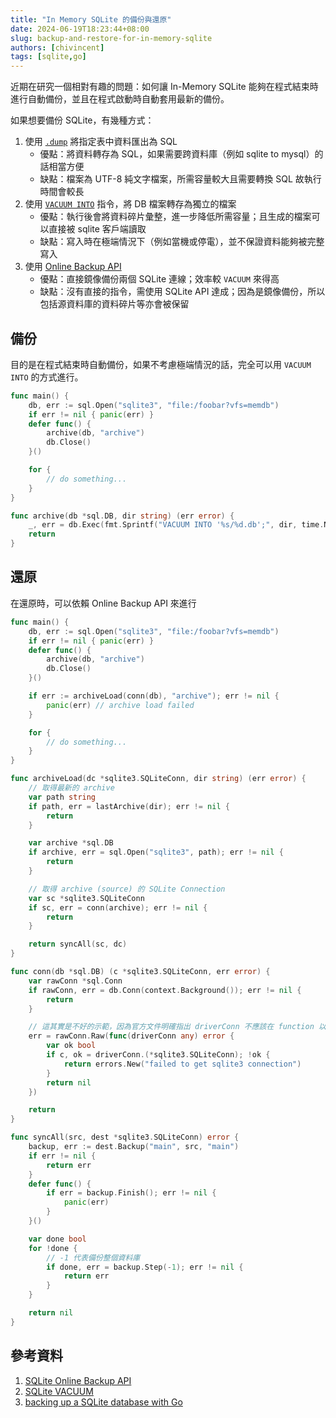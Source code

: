 ```yaml
---
title: "In Memory SQLite 的備份與還原"
date: 2024-06-19T18:23:44+08:00
slug: backup-and-restore-for-in-memory-sqlite
authors: [chivincent]
tags: [sqlite,go]
---
```


近期在研究一個相對有趣的問題：如何讓 In-Memory SQLite 能夠在程式結束時進行自動備份，並且在程式啟動時自動套用最新的備份。

如果想要備份 SQLite，有幾種方式：
1. 使用 [`.dump`](https://sqlite.org/cli.html#converting_an_entire_database_to_a_text_file) 將指定表中資料匯出為 SQL
    - 優點：將資料轉存為 SQL，如果需要跨資料庫（例如 sqlite to mysql）的話相當方便
    - 缺點：檔案為 UTF-8 純文字檔案，所需容量較大且需要轉換 SQL 故執行時間會較長
2. 使用 [`VACUUM INTO`](https://sqlite.org/lang_vacuum.html) 指令，將 DB 檔案轉存為獨立的檔案
    - 優點：執行後會將資料碎片彙整，進一步降低所需容量；且生成的檔案可以直接被 sqlite 客戶端讀取
    - 缺點：寫入時在極端情況下（例如當機或停電），並不保證資料能夠被完整寫入
3. 使用 [Online Backup API](https://www.sqlite.org/backup.html)
    - 優點：直接鏡像備份兩個 SQLite 連線；效率較 `VACUUM` 來得高
    - 缺點：沒有直接的指令，需使用 SQLite API 達成；因為是鏡像備份，所以包括源資料庫的資料碎片等亦會被保留

<!--truncate-->

## 備份

目的是在程式結束時自動備份，如果不考慮極端情況的話，完全可以用 `VACUUM INTO` 的方式進行。

```go
func main() {
    db, err := sql.Open("sqlite3", "file:/foobar?vfs=memdb")
    if err != nil { panic(err) }
    defer func() {
        archive(db, "archive")
        db.Close()
    }()

    for {
        // do something...
    }
}

func archive(db *sql.DB, dir string) (err error) {
    _, err = db.Exec(fmt.Sprintf("VACUUM INTO '%s/%d.db';", dir, time.Now().UnixMicro()))
	return
}
```

## 還原

在還原時，可以依賴 Online Backup API 來進行

```go
func main() {
    db, err := sql.Open("sqlite3", "file:/foobar?vfs=memdb")
    if err != nil { panic(err) }
    defer func() {
        archive(db, "archive")
        db.Close()
    }()

    if err := archiveLoad(conn(db), "archive"); err != nil {
        panic(err) // archive load failed
    }

    for {
        // do something...
    }
}

func archiveLoad(dc *sqlite3.SQLiteConn, dir string) (err error) {
    // 取得最新的 archive
    var path string
	if path, err = lastArchive(dir); err != nil { 
		return
	}

    var archive *sql.DB
	if archive, err = sql.Open("sqlite3", path); err != nil {
		return
	}

    // 取得 archive (source) 的 SQLite Connection
	var sc *sqlite3.SQLiteConn
	if sc, err = conn(archive); err != nil {
		return
	}

    return syncAll(sc, dc)
}

func conn(db *sql.DB) (c *sqlite3.SQLiteConn, err error) {
	var rawConn *sql.Conn
	if rawConn, err = db.Conn(context.Background()); err != nil {
		return
	}

    // 這其實是不好的示範，因為官方文件明確指出 driverConn 不應該在 function 以外被使用
	err = rawConn.Raw(func(driverConn any) error {
		var ok bool
		if c, ok = driverConn.(*sqlite3.SQLiteConn); !ok {
			return errors.New("failed to get sqlite3 connection")
		}
		return nil
	})

	return
}

func syncAll(src, dest *sqlite3.SQLiteConn) error {
	backup, err := dest.Backup("main", src, "main")
	if err != nil {
		return err
	}
	defer func() {
		if err = backup.Finish(); err != nil {
			panic(err)
		}
	}()

	var done bool
	for !done {
        // -1 代表備份整個資料庫
		if done, err = backup.Step(-1); err != nil {
			return err
		}
	}

	return nil
}
```

## 參考資料

1. [SQLite Online Backup API](https://www.sqlite.org/backup.html)
2. [SQLite VACUUM](https://sqlite.org/lang_vacuum.html)
3. [backing up a SQLite database with Go](https://rbn.im/backing-up-a-SQLite-database-with-Go/backing-up-a-SQLite-database-with-Go.html)